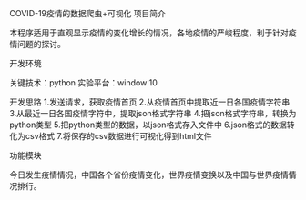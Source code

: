 COVID-19疫情的数据爬虫+可视化
项目简介

本程序适用于直观显示疫情的变化增长的情况，各地疫情的严峻程度，利于针对疫情问题的探讨。

开发环境

关键技术：python
实验平台：window 10

开发思路
1.发送请求，获取疫情首页
2.从疫情首页中提取近一日各国疫情字符串
3.从最近一日各国疫情字符中，提取json格式字符串
4.把json格式字符串，转换为python类型
5.把python类型的数据，以json格式存入文件中
6.json格式的数据转化为csv格式
7.将保存的csv数据进行可视化得到html文件

功能模块
   
 今日发生疫情情况，中国各个省份疫情变化，世界疫情变换以及中国与世界疫情情况排行。

